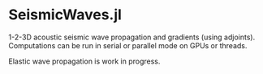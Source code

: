 # SeismicWaves.jl

1-2-3D acoustic seismic wave propagation and gradients (using adjoints). Computations can be run in serial or parallel mode on GPUs or threads.

Elastic wave propagation is work in progress.
